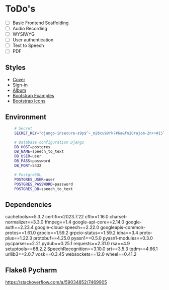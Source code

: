 # ToDo's

- [ ] Basic Frontend Scaffolding
- [ ] Audio Recording
- [ ] WYSIWYG
- [ ] User authentication
- [ ] Text to Speech
- [ ] PDF

## Styles

- [Cover](https://getbootstrap.com/docs/5.3/examples/cover/)
- [Sign-in](https://getbootstrap.com/docs/5.3/examples/sign-in/)
- [Album](https://getbootstrap.com/docs/5.3/examples/album/)
- [Bootstrap Examples](https://getbootstrap.com/docs/5.3/examples/)
- [Bootstrap Icons](https://icons.getbootstrap.com/)

## Environment

```bash
    # Secret
    SECRET_KEY="django-insecure-s9p$^-_m2bcu9@rk7#6a&fn20rajcm-2n++#15l+ie(y(o28d+"

    # Database configuration Django
    DB_HOST=postgres
    DB_NAME=speech_to_text
    DB_USER=user
    DB_PASS=password
    DB_PORT=5432

    # PostgreSQL
    POSTGRES_USER=user
    POSTGRES_PASSWORD=password
    POSTGRES_DB=speech_to_text
```

## Dependencies

cachetools==5.3.2
certifi==2023.7.22
cffi==1.16.0
charset-normalizer==3.3.0
ffmpeg==1.4
google-api-core==2.14.0
google-auth==2.23.4
google-cloud-speech==2.22.0
googleapis-common-protos==1.61.0
grpcio==1.59.2
grpcio-status==1.59.2
idna==3.4
proto-plus==1.22.3
protobuf==4.25.0
pyasn1==0.5.0
pyasn1-modules==0.3.0
pycparser==2.21
pydub==0.25.1
requests==2.31.0
rsa==4.9
setuptools==68.2.2
SpeechRecognition==3.10.0
srt==3.5.3
tqdm==4.66.1
urllib3==2.0.7
vosk==0.3.45
websockets==12.0
wheel==0.41.2

## Flake8 Pycharm

https://stackoverflow.com/a/59034852/7469905